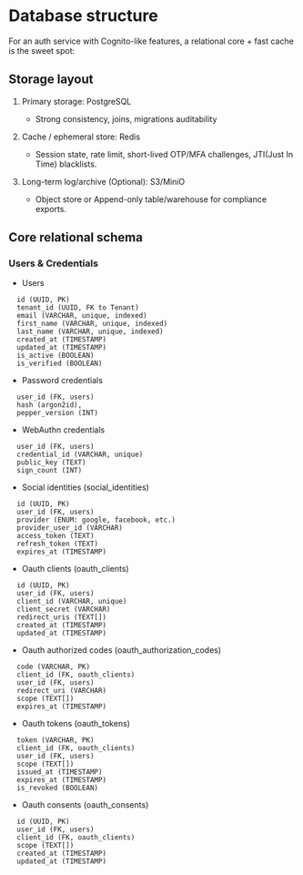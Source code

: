 # Database structure

For an auth service with Cognito-like features, a relational core + fast cache is the sweet spot:

## Storage layout

1. Primary storage: PostgreSQL
   - Strong consistency, joins, migrations auditability

2. Cache / ephemeral store: Redis
   - Session state, rate limit, short-lived OTP/MFA challenges, JTI(Just In Time) blacklists.

3. Long-term log/archive (Optional): S3/MiniO
   - Object store or Append-only table/warehouse for compliance exports.

## Core relational schema

### Users & Credentials

- Users

```plaintext
  id (UUID, PK)
  tenant_id (UUID, FK to Tenant)
  email (VARCHAR, unique, indexed)
  first_name (VARCHAR, unique, indexed)
  last_name (VARCHAR, unique, indexed)
  created_at (TIMESTAMP)
  updated_at (TIMESTAMP)
  is_active (BOOLEAN)
  is_verified (BOOLEAN)
```

- Password credentials

```plaintext
  user_id (FK, users)
  hash (argon2id),
  pepper_version (INT)
```

- WebAuthn credentials

```plaintext
  user_id (FK, users)
  credential_id (VARCHAR, unique)
  public_key (TEXT)
  sign_count (INT)
```

- Social identities (social_identities)

```plaintext
  id (UUID, PK)
  user_id (FK, users)
  provider (ENUM: google, facebook, etc.)
  provider_user_id (VARCHAR)
  access_token (TEXT)
  refresh_token (TEXT)
  expires_at (TIMESTAMP)
```

- Oauth clients (oauth_clients)

```plaintext
  id (UUID, PK)
  user_id (FK, users)
  client_id (VARCHAR, unique)
  client_secret (VARCHAR)
  redirect_uris (TEXT[])
  created_at (TIMESTAMP)
  updated_at (TIMESTAMP)
```

- Oauth authorized codes (oauth_authorization_codes)

```plaintext
  code (VARCHAR, PK)
  client_id (FK, oauth_clients)
  user_id (FK, users)
  redirect_uri (VARCHAR)
  scope (TEXT[])
  expires_at (TIMESTAMP)
```

- Oauth tokens (oauth_tokens)

```plaintext
  token (VARCHAR, PK)
  client_id (FK, oauth_clients)
  user_id (FK, users)
  scope (TEXT[])
  issued_at (TIMESTAMP)
  expires_at (TIMESTAMP)
  is_revoked (BOOLEAN)
```

- Oauth consents (oauth_consents)

```plaintext
  id (UUID, PK)
  user_id (FK, users)
  client_id (FK, oauth_clients)
  scope (TEXT[])
  created_at (TIMESTAMP)
  updated_at (TIMESTAMP)
```
